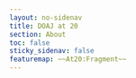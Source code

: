 ```yaml
---
layout: no-sidenav
title: DOAJ at 20
section: About
toc: false
sticky_sidenav: false
featuremap: ~~At20:Fragment~~
---
```

